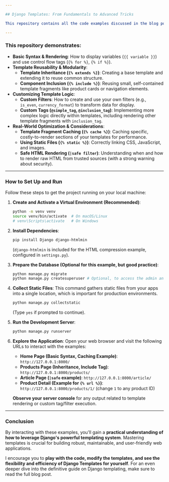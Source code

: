 ```yaml
---

## Django Templates: From Fundamentals to Advanced Tricks

This repository contains all the code examples discussed in the blog post "Django Templates: From Fundamentals to Advanced Tricks." It's designed for you to easily **explore, understand, and test** the concepts of Django's templating engine.

---
```


### This repository demonstrates:

- **Basic Syntax & Rendering**: How to display variables (`{{ variable }}`) and use control flow tags (`{% for %}`, `{% if %}`).
- **Template Reusability & Modularity**:
  - **Template Inheritance (`{% extends %}`)**: Creating a base template and extending it to reuse common structure.
  - **Component Inclusion (`{% include %}`)**: Reusing small, self-contained template fragments like product cards or navigation elements.
- **Customizing Template Logic**:
  - **Custom Filters**: How to create and use your own filters (e.g., `is_even`, `currency_format`) to transform data for display.
  - **Custom Tags (`@simple_tag`, `@inclusion_tag`)**: Implementing more complex logic directly within templates, including rendering other template fragments with `inclusion_tag`.
- **Real-World Optimization & Considerations**:
  - **Template Fragment Caching (`{% cache %}`)**: Caching specific, costly-to-render sections of your templates for performance.
  - **Using Static Files (`{% static %}`)**: Correctly linking CSS, JavaScript, and images.
  - **Safe HTML Rendering (`|safe filter`)**: Understanding when and how to render raw HTML from trusted sources (with a strong warning about security).

---

### How to Set Up and Run

Follow these steps to get the project running on your local machine:

1.  **Create and Activate a Virtual Environment (Recommended)**:

    ```bash
    python -m venv venv
    source venv/bin/activate  # On macOS/Linux
    # venv\Scripts\activate   # On Windows
    ```

2.  **Install Dependencies**:

    ```bash
    pip install Django django-htmlmin
    ```

    (`django-htmlmin` is included for the HTML compression example, configured in `settings.py`).

3.  **Prepare the Database (Optional for this example, but good practice)**:

    ```bash
    python manage.py migrate
    python manage.py createsuperuser # Optional, to access the admin and test staff user in navbar
    ```

4.  **Collect Static Files**:
    This command gathers static files from your apps into a single location, which is important for production environments.

    ```bash
    python manage.py collectstatic
    ```

    (Type `yes` if prompted to continue).

5.  **Run the Development Server**:

    ```bash
    python manage.py runserver
    ```

6.  **Explore the Application**:
    Open your web browser and visit the following URLs to interact with the examples:

    - **Home Page (Basic Syntax, Caching Example)**: `http://127.0.0.1:8000/`
    - **Products Page (Inheritance, Include Tag)**: `http://127.0.0.1:8000/products/`
    - **Article Page (`|safe` example)**: `http://127.0.0.1:8000/article/`
    - **Product Detail (Example for `{% url %}`)**: `http://127.0.0.1:8000/products/1/` (change `1` to any product ID)

    **Observe your server console** for any output related to template rendering or custom tag/filter execution.

---

### Conclusion

By interacting with these examples, you'll gain a **practical understanding of how to leverage Django's powerful templating system**. Mastering templates is crucial for building robust, maintainable, and user-friendly web applications.

I encourage you to **play with the code, modify the templates, and see the flexibility and efficiency of Django Templates for yourself**. For an even deeper dive into the definitive guide on Django templating, make sure to read the full blog post.
